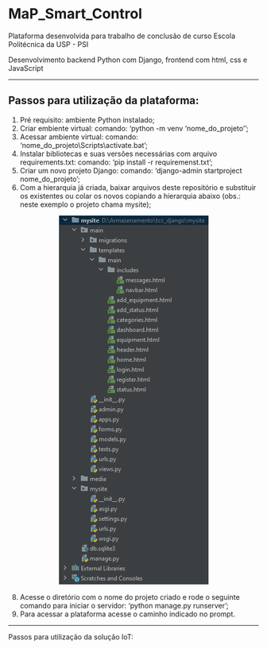 # MaP_Smart_Control
Plataforma desenvolvida para trabalho de conclusão de curso Escola Politécnica da USP - PSI

Desenvolvimento backend Python com Django, frontend com html, css e JavaScript

---

## Passos para utilização da plataforma:
1. Pré requisito: ambiente Python instalado;
2. Criar embiente virtual: comando: ‘python -m venv ‘nome_do_projeto’’;
3. Acessar ambiente virtual: comando: ‘nome_do_projeto\Scripts\activate.bat’;
4. Instalar bibliotecas e suas versões necessárias com arquivo requirements.txt: comando: ‘pip install -r requiremenst.txt’;
5. Criar um novo projeto Django: comando: ‘django-admin startproject nome_do_projeto’;
6. Com a hierarquia já criada, baixar arquivos deste repositório e substituir os existentes ou colar os novos copiando a hierarquia abaixo (obs.: neste exemplo o projeto chama mysite);

<p align="center">
  <img src="https://github.com/Brenosmith/Map_Smart_Control/blob/main/hierarquia_projeto.png">
</p>

8. Acesse o diretório com o nome do projeto criado e rode o seguinte comando para iniciar o servidor: ‘python manage.py runserver’;
9. Para acessar a plataforma acesse o caminho indicado no prompt.

---

Passos para utilização da solução IoT:
